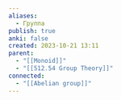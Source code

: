 ```yaml
---
aliases:
  - Группа
publish: true
anki: false
created: 2023-10-21 13:11
parent:
  - "[[Monoid]]"
  - "[[512.54 Group Theory]]"
connected:
  - "[[Abelian group]]"
---
```
















